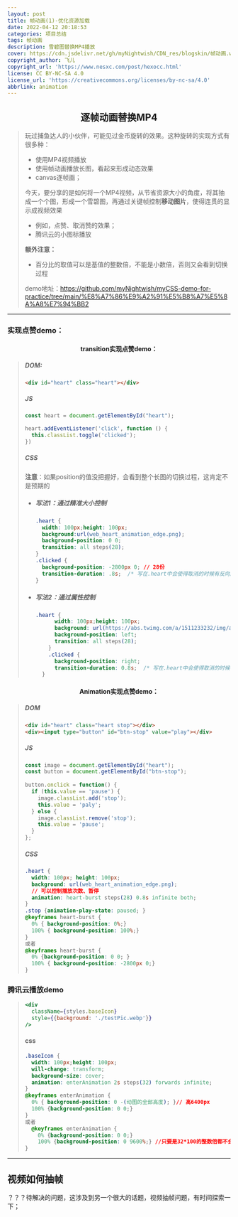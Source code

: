 ```yaml
---
layout: post
title: 帧动画(1)-优化资源加载
date: 2022-04-12 20:18:53
categories: 项目总结
tags: 帧动画
description: 雪碧图替换MP4播放
cover: https://cdn.jsdelivr.net/gh/myNightwish/CDN_res/blogskin/帧动画.webp
copyright_author: 飞儿
copyright_url: 'https://www.nesxc.com/post/hexocc.html'
license: CC BY-NC-SA 4.0
license_url: 'https://creativecommons.org/licenses/by-nc-sa/4.0'
abbrlink: animation
---
```


## <center>逐帧动画替换MP4

> 玩过捕鱼达人的小伙伴，可能见过金币旋转的效果。这种旋转的实现方式有很多种：
>
> - 使用MP4视频播放
> - 使用帧动画播放长图，看起来形成动态效果
> - canvas逐帧画；
>
> 今天，要分享的是如何将一个MP4视频，从节省资源大小的角度，将其抽成一个个图，形成一个雪碧图，再通过关键帧控制**移动图片**，使得连贯的显示成视频效果
>
> - 例如，点赞、取消赞的效果；
> - 腾讯云的小图标播放
>
> **额外注意：**
>
> - 百分比的取值可以是基值的整数倍，不能是小数倍，否则又会看到切换过程
>
> demo地址：https://github.com/myNightwish/myCSS-demo-for-practice/tree/main/%E8%A7%86%E9%A2%91%E5%B8%A7%E5%8A%A8%E7%94%BB2

---

### 实现点赞demo：

#### <center>transition实现点赞demo：

> ##### DOM:
>
> ```html
> <div id="heart" class="heart"></div>
> ```
>
> ##### JS
>
> ```js
> const heart = document.getElementById("heart");
> 
> heart.addEventListener('click', function () {
>   this.classList.toggle('clicked');
> })
> ```
>
> ##### CSS
>
> **注意**：如果position的值没把握好，会看到整个长图的切换过程，这肯定不是预期的
>
> - ##### 写法1：通过精准大小控制
>
>   ```css
>   .heart {
>     width: 100px;height: 100px;
>     background:url(web_heart_animation_edge.png);
>     background-position: 0 0;
>     transition: all steps(28);
>   }
>   .clicked {
>     background-position: -2800px 0; // 28份
>     transition-duration: .8s;  /* 写在.heart中会使得取消的时候有反向的动画 */
>   }
>   ```
>
> - ##### 写法2：通过属性控制
>
>   ```css
>   .heart {
>         width: 100px;height: 100px;
>         background: url(https://abs.twimg.com/a/1511233232/img/animations/web_heart_animation_edge.png) 0 0 no-repeat;
>         background-position: left;
>         transition: all steps(28);
>       }
>       .clicked {
>         background-position: right;
>         transition-duration: 0.8s;  /* 写在.heart中会使得取消的时候有反向的动画 */
>     }
>   ```

#### <center>Animation实现点赞demo：

> ##### DOM
>
> ```html
> <div id="heart" class="heart stop"></div>
> <div><input type="button" id="btn-stop" value="play"></div>
> ```
>
> ##### JS
>
> ```js
> const image = document.getElementById("heart");
> const button = document.getElementById("btn-stop");
>    
> button.onclick = function() {
>   if (this.value == 'pause') {
>     image.classList.add('stop');
>     this.value = 'paly';
>   } else {
>     image.classList.remove('stop');
>     this.value = 'pause';
>   }
> };
> ```
>
> ##### CSS
>
> ```css
> .heart {
>   width: 100px; height: 100px;
>   background: url(web_heart_animation_edge.png);
>   // 可以控制播放次数、暂停
>   animation: heart-burst steps(28) 0.8s infinite both;
> }
> .stop {animation-play-state: paused; }
> @keyframes heart-burst {
>   0% { background-position: 0%;}
>   100% { background-position: 100%;}  
> }
> 或者
> @keyframes heart-burst {
>   0% {background-position: 0 0; }
>   100% { background-position: -2800px 0;}
> }
> ```

### 腾讯云播放demo

> ```jsx
> <div
>   className={styles.baseIcon}
>   style={{background: './testPic.webp'}}
> />
> ```
>
> #### css
>
> ```css
> .baseIcon {
>   width: 100px;height: 100px;
>   will-change: transform;
>   background-size: cover;
>   animation: enterAnimation 2s steps(32) forwards infinite;
> }
> @keyframes enterAnimation {
>   0% { background-position: 0 -(动图的全部高度); }// 高6400px
>   100% {background-position: 0 0;}
> }
> 或者
>   @keyframes enterAnimation {
>     0% {background-position: 0 0;}
>     100% {background-position: 0 9600%;} //只要是32*100的整数倍都不会看到切换过程
> }
> ```

---

## 视频如何抽帧

？？？待解决的问题，这涉及到另一个很大的话题，视频抽帧问题，有时间探索一下；
